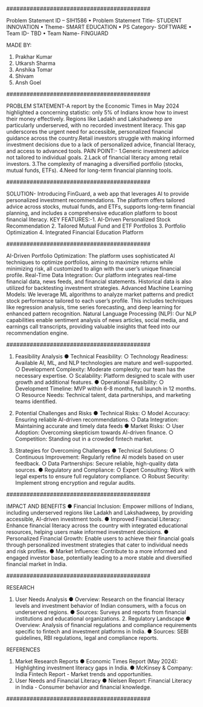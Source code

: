 ###########################################

Problem Statement ID – SIH1586
• Problem Statement Title- STUDENT
INNOVATION
• Theme- SMART EDUCATION
• PS Category- SOFTWARE
• Team ID- TBD
• Team Name- FINGUARD

MADE BY:
1. Prakhar Kumar
2. Utkarsh Sharma
3. Anshika Tomar
4. Shivam
5. Ansh Goel

###########################################

PROBLEM STATEMENT-A report by the Economic Times in May 2024 highlighted a concerning statistic: only 5% of Indians know how to invest their money effectively. Regions like Ladakh and Lakshadweep are particularly underserved, with no recorded investment literacy. This gap underscores the urgent need for accessible, personalized financial guidance across the country.Retail investors struggle with making informed investment decisions due to a lack of personalized advice, financial literacy, and access to advanced tools.
PAIN POINT:- 1.Generic investment advice not tailored to individual goals. 
             2.Lack of financial literacy among retail investors.
             3.The complexity of managing a diversified portfolio (stocks, mutual funds, ETFs). 
             4.Need for long-term financial planning tools.

###########################################

SOLUTION- Introducing FinGuard, a web app that leverages AI to provide personalized investment recommendations. The platform offers tailored advice across stocks, mutual funds, and ETFs, supports long-term financial planning, and includes a comprehensive education platform to boost financial literacy.
KEY FEATURES:-1. AI-Driven Personalized Stock Recommendation 
              2. Tailored Mutual Fund and ETF Portfolios
              3. Portfolio Optimization
              4. Integrated Financial Education Platform

###########################################

AI-Driven Portfolio Optimization: The platform uses sophisticated AI techniques to optimize portfolios, aiming to maximize returns while minimizing risk, all customized to align with the user’s unique financial profile.
Real-Time Data Integration: Our platform integrates real-time financial data, news feeds, and financial statements. Historical data is also utilized for backtesting investment strategies. 
Advanced Machine Learning Models: We leverage ML algorithms to analyze market patterns and predict stock performance tailored to each user’s profile. This includes techniques like regression analysis, time series forecasting, and deep learning for enhanced pattern recognition.
Natural Language Processing (NLP): Our NLP capabilities enable sentiment analysis of news articles, social media, and earnings call transcripts, providing valuable insights that feed into our recommendation engine.

###########################################

1. Feasibility Analysis
● Technical Feasibility:
○ Technology Readiness: Available AI, ML, and NLP technologies are mature and
well-supported.
○ Development Complexity: Moderate complexity; our team has the necessary expertise.
○ Scalability: Platform designed to scale with user growth and additional features.
● Operational Feasibility:
○ Development Timeline: MVP within 6-8 months, full launch in 12 months.
○ Resource Needs: Technical talent, data partnerships, and marketing teams identified.

2. Potential Challenges and Risks
● Technical Risks:
○ Model Accuracy: Ensuring reliable AI-driven
recommendations.
○ Data Integration: Maintaining accurate and timely data
feeds
● Market Risks:
○ User Adoption: Overcoming skepticism towards AI-driven finance.
○ Competition: Standing out in a crowded fintech market.

3. Strategies for Overcoming Challenges
● Technical Solutions:
○ Continuous Improvement: Regularly refine AI models
based on user feedback.
○ Data Partnerships: Secure reliable, high-quality data
sources.
● Regulatory and Compliance:
○ Expert Consulting: Work with legal experts to ensure full regulatory compliance.
○ Robust Security: Implement strong encryption and regular audits.

###########################################

IMPACT AND BENEFITS
● Financial Inclusion: Empower millions of Indians, including underserved regions like Ladakh and Lakshadweep, by providing accessible, AI-driven investment tools.
● Improved Financial Literacy: Enhance financial literacy across the country with integrated educational resources, helping users make informed investment decisions.
● Personalized Financial Growth: Enable users to achieve their financial goals through personalized investment strategies that cater to individual needs and risk profiles.
● Market Influence: Contribute to a more informed and engaged investor base, potentially leading to a more stable and diversified financial market in India.

###########################################

RESEARCH
1. User Needs Analysis
● Overview: Research on the financial literacy levels and investment behavior of Indian consumers, with a focus on underserved regions.
● Sources: Surveys and reports from financial institutions and educational organizations. 2. Regulatory Landscape
● Overview: Analysis of financial regulations and compliance requirements specific to fintech and investment platforms in India.
● Sources: SEBI guidelines, RBI regulations, legal and compliance reports.

REFERENCES
1. Market Research Reports
● Economic Times Report (May 2024): Highlighting investment literacy gaps in India.
● McKinsey & Company: India Fintech Report - Market trends and opportunities.
2. User Needs and Financial Literacy
● Nielsen Report: Financial Literacy in India - Consumer behavior and financial knowledge.

###########################################
